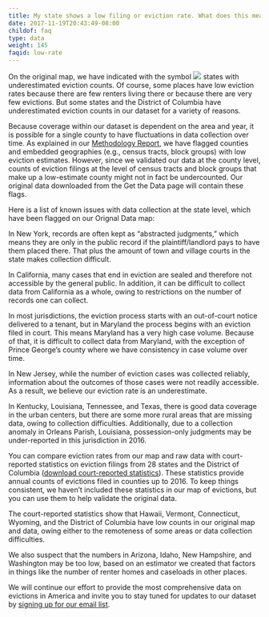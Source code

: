 ```yaml
---
title: My state shows a low filing or eviction rate. What does this mean?
date: 2017-11-19T20:43:49-08:00
childof: faq
type: data
weight: 145
faqid: low-rate
---
```

On the original map, we have indicated with the symbol <img class="hint" src="/images/icons/hint-icon.png" /> states with underestimated eviction counts. Of course, some places have low eviction rates because there are few renters living there or because there are very few evictions. But some states and the District of Columbia have underestimated eviction counts in our dataset for a variety of reasons.

Because coverage within our dataset is dependent on the area and year, it is possible for a single county to have fluctuations in data collection over time. As explained in our [Methodology Report](https://evictionlab.org/docs/Eviction_Lab_Methodology_Report_2022.pdf), we have flagged counties and embedded geographies (e.g., census tracts, block groups) with low eviction estimates. However, since we validated our data at the county level, counts of eviction filings at the level of census tracts and block groups that make up a low-estimate county might not in fact be undercounted. Our original data downloaded from the Get the Data page will contain these flags.

Here is a list of known issues with data collection at the state level, which have been flagged on our Orignal Data map:

In New York, records are often kept as “abstracted judgments,” which means they are only in the public record if the plaintiff/landlord pays to have them placed there. That plus the amount of town and village courts in the state makes collection difficult.

In California, many cases that end in eviction are sealed and therefore not accessible by the general public. In addition, it can be difficult to collect data from California as a whole, owing to restrictions on the number of records one can collect.

In most jurisdictions, the eviction process starts with an out-of-court notice delivered to a tenant, but in Maryland the process begins with an eviction filed in court. This means Maryland has a very high case volume. Because of that, it is difficult to collect data from Maryland, with the exception of Prince George’s county where we have consistency in case volume over time.

In New Jersey, while the number of eviction cases was collected reliably, information about the outcomes of those cases were not readily accessible. As a result, we believe our eviction rate is an underestimate.

In Kentucky, Louisiana, Tennessee, and Texas, there is good data coverage in the urban centers, but there are some more rural areas that are missing data, owing to collection difficulties. Additionally, due to a collection anomaly in Orleans Parish, Louisiana, possession-only judgments may be under-reported in this jurisdiction in 2016.

You can compare eviction rates from our map and raw data with court-reported statistics on eviction filings from 28 states and the District of Columbia ([download court-reported statistics](https://data-downloads.evictionlab.org/court-reported-stats/ExtStatsFull.xlsx)). These statistics provide annual counts of evictions filed in counties up to 2016. To keep things consistent, we haven’t included these statistics in our map of evictions, but you can use them to help validate the original data.

The court-reported statistics show that Hawaii, Vermont, Connecticut, Wyoming, and the District of Columbia have low counts in our original map and data, owing either to the remoteness of some areas or data collection difficulties.

We also suspect that the numbers in Arizona, Idaho, New Hampshire, and Washington may be too low, based on an estimator we created that factors in things like the number of renter homes and caseloads in other places.

We will continue our effort to provide the most comprehensive data on evictions in America and invite you to stay tuned for updates to our dataset by [signing up for our email list](https://evictionlab.org/help-faq/#mc_embed_signup).